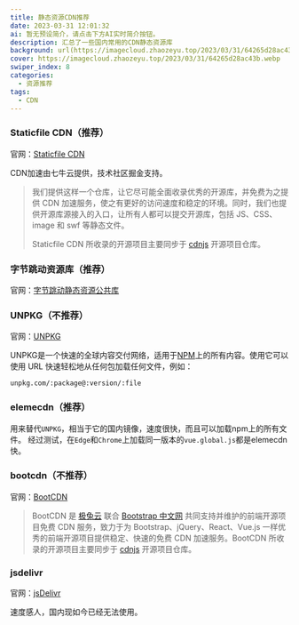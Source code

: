 ```yaml
---
title: 静态资源CDN推荐
date: 2023-03-31 12:01:32
ai: 暂无预设简介，请点击下方AI实时简介按钮。
description: 汇总了一些国内常用的CDN静态资源库
background: url(https://imagecloud.zhaozeyu.top/2023/03/31/64265d28ac43b.webp)
cover: https://imagecloud.zhaozeyu.top/2023/03/31/64265d28ac43b.webp
swiper_index: 8
categories:
  - 资源推荐
tags:
  - CDN
---
```


### Staticfile CDN（推荐）

官网：[Staticfile CDN](https://staticfile.org/)

CDN加速由七牛云提供，技术社区掘金支持。

> 我们提供这样一个仓库，让它尽可能全面收录优秀的开源库，并免费为之提供 CDN 加速服务，使之有更好的访问速度和稳定的环境。同时，我们也提供开源库源接入的入口，让所有人都可以提交开源库，包括 JS、CSS、image 和 swf 等静态文件。
>
> Staticfile CDN 所收录的开源项目主要同步于 [cdnjs](https://github.com/cdnjs/cdnjs) 开源项目仓库。

### 字节跳动资源库（推荐）

官网：[字节跳动静态资源公共库](http://cdn.bytedance.com/)

### UNPKG（不推荐）

官网：[UNPKG](https://unpkg.com/)

UNPKG是一个快速的全球内容交付网络，适用于[NPM](https://www.npmjs.com/)上的所有内容。使用它可以使用 URL 快速轻松地从任何包加载任何文件，例如：

```
unpkg.com/:package@:version/:file
```

### elemecdn（推荐）

用来替代`UNPKG`，相当于它的国内镜像，速度很快，而且可以加载npm上的所有文件。
经过测试，在`Edge`和`Chrome`上加载同一版本的`vue.global.js`都是elemecdn快。

### bootcdn（不推荐）

官网：[BootCDN ](https://www.bootcdn.cn/)

> BootCDN 是 [极兔云](https://www.jitucdn.com/) 联合 [Bootstrap 中文网](https://v5.bootcss.com/) 共同支持并维护的前端开源项目免费 CDN 服务，致力于为 Bootstrap、jQuery、React、Vue.js 一样优秀的前端开源项目提供稳定、快速的免费 CDN 加速服务。BootCDN 所收录的开源项目主要同步于 [cdnjs](https://github.com/cdnjs/cdnjs) 开源项目仓库。

### jsdelivr

官网：[jsDelivr](https://www.jsdelivr.com/)

速度感人，国内现如今已经无法使用。
